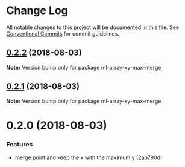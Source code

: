 # Change Log

All notable changes to this project will be documented in this file.
See [Conventional Commits](https://conventionalcommits.org) for commit guidelines.

<a name="0.2.2"></a>
## [0.2.2](https://github.com/mljs/array-xy/compare/ml-array-xy-max-merge@0.2.1...ml-array-xy-max-merge@0.2.2) (2018-08-03)




**Note:** Version bump only for package ml-array-xy-max-merge

<a name="0.2.1"></a>
## [0.2.1](https://github.com/mljs/array-xy/compare/ml-array-xy-max-merge@0.2.0...ml-array-xy-max-merge@0.2.1) (2018-08-03)

**Note:** Version bump only for package ml-array-xy-max-merge





<a name="0.2.0"></a>
# 0.2.0 (2018-08-03)


### Features

* merge point and keep the x with the maximum y ([2ab790d](https://github.com/mljs/array-xy/commit/2ab790d))
